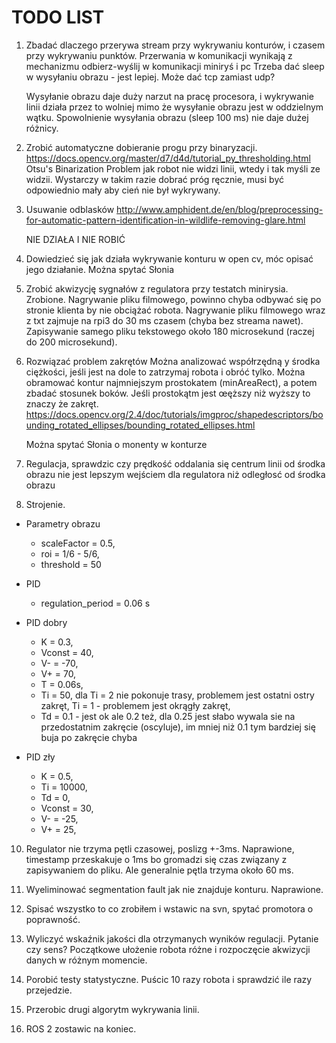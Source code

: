 # TODO LIST
1. Zbadać dlaczego przerywa stream przy wykrywaniu konturów, i czasem przy wykrywaniu punktów.
    Przerwania w komunikacji wynikają z mechanizmu odbierz-wyślij w komunikacji miniryś i pc
    Trzeba dać sleep w wysyłaniu obrazu - jest lepiej.
    Może dać tcp zamiast udp?

	Wysyłanie obrazu daje duży narzut na pracę procesora, i wykrywanie linii działa przez to wolniej mimo że wysyłanie obrazu jest w  oddzielnym wątku. Spowolnienie wysyłania obrazu (sleep 100 ms) nie daje dużej różnicy.

2. Zrobić automatyczne dobieranie progu przy binaryzacji.
    https://docs.opencv.org/master/d7/d4d/tutorial_py_thresholding.html
    Otsu's Binarization
	Problem jak robot nie widzi linii, wtedy i tak myśli ze widzii.
	Wystarczy w takim razie dobrać próg ręcznie, musi być odpowiednio mały aby cień nie był wykrywany.
    
3. Usuwanie odblasków
    http://www.amphident.de/en/blog/preprocessing-for-automatic-pattern-identification-in-wildlife-removing-glare.html

    NIE DZIAŁA I NIE ROBIĆ

4. Dowiedzieć się jak działa wykrywanie konturu w open cv, móc opisać jego działanie.
	Można spytać Słonia

5. Zrobić akwizycję sygnałów z regulatora przy testatch minirysia.
	Zrobione. Nagrywanie pliku filmowego, powinno chyba odbywać się po stronie klienta by nie obciążać robota. Nagrywanie pliku filmowego wraz z txt zajmuje na rpi3 do 30 ms czasem (chyba bez streama nawet). Zapisywanie samego pliku tekstowego około 180 microsekund (raczej do 200 microsekund). 

6. Rozwiązać problem zakrętów
    Można analizować współrzędną y środka ciężkości, jeśli jest na dole to zatrzymaj robota i obróć tylko.
    Można obramować kontur najmniejszym prostokatem (minAreaRect), a potem zbadać stosunek boków. Jeśli prostokątm jest œęższy niż wyższy to znaczy że zakręt.
    https://docs.opencv.org/2.4/doc/tutorials/imgproc/shapedescriptors/bounding_rotated_ellipses/bounding_rotated_ellipses.html

	Można spytać Słonia o monenty w konturze

7. Regulacja, sprawdzic czy prędkość oddalania się centrum linii od środka obrazu nie jest lepszym wejściem dla regulatora niż odległosć od środka obrazu
  
8. Strojenie.

- Parametry obrazu 
	- scaleFactor = 0.5, 
	- roi = 1/6 - 5/6, 
	- threshold = 50 

- PID 
	- regulation_period = 0.06 s 

- PID dobry 
	- K = 0.3, 
	- Vconst = 40, 
	- V- = -70, 
	- V+ = 70, 
	- T = 0.06s, 
	- Ti = 50, dla Ti = 2 nie pokonuje trasy, problemem jest ostatni ostry zakręt, Ti = 1 - problemem jest okrągły zakręt, 
	- Td = 0.1 - jest ok ale 0.2 też, dla 0.25 jest słabo wywala sie na przedostatnim zakręcie (oscyluje), im mniej niż 0.1   tym bardziej się buja po zakręcie chyba 

- PID zły
	- K = 0.5, 
	- Ti = 10000, 
	- Td = 0, 
	- Vconst = 30, 
	- V- = -25, 
	- V+ = 25, 

10. Regulator nie trzyma pętli czasowej, poslizg +-3ms.
    Naprawione, timestamp przeskakuje o 1ms bo gromadzi się czas związany z zapisywaniem do pliku. Ale generalnie pętla trzyma około 60 ms.

11. Wyeliminować segmentation fault jak nie znajduje konturu.
	Naprawione.

12. Spisać wszystko to co zrobiłem i wstawic na svn, spytać promotora o poprawność.
13. Wyliczyć wskaźnik jakości dla otrzymanych wyników regulacji. Pytanie czy sens? Początkowe ułożenie robota różne i rozpoczęcie akwizycji danych w różnym momencie.
14. Porobić testy statystyczne. Puścic 10 razy robota i sprawdzić ile razy przejedzie.
15. Przerobic drugi algorytm wykrywania linii.
15. ROS 2 zostawic na koniec.
